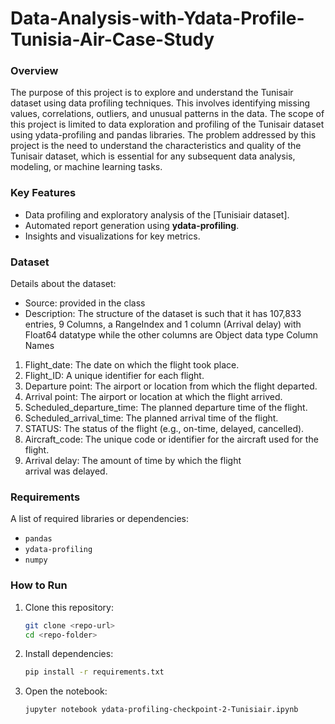 # Data-Analysis-with-Ydata-Profile-Tunisia-Air-Case-Study
### Overview
The purpose of this project is to explore and understand the Tunisair dataset using data profiling techniques. This involves identifying missing values, correlations, outliers, and unusual patterns in the data. The scope of this project is limited to data exploration and profiling of the Tunisair dataset using ydata-profiling and pandas libraries. The problem addressed by this project is the need to understand the characteristics and quality of the Tunisair dataset, which is essential for any subsequent data analysis, modeling, or machine learning tasks.

### Key Features
- Data profiling and exploratory analysis of the [Tunisiair dataset].
- Automated report generation using **ydata-profiling**.
- Insights and visualizations for key metrics.

### Dataset
Details about the dataset:
- Source: provided in the class
- Description: The structure of the dataset is such that it has 107,833 entries, 9 Columns, a RangeIndex and 1 column (Arrival delay) with Float64 datatype while the other columns are Object data type
Column Names
1. Flight_date: The date on which the flight took place.
2. Flight_ID: A unique identifier for each flight.
3. Departure point: The airport or location from which the flight departed.
4. Arrival point: The airport or location at which the flight arrived.
5. Scheduled_departure_time: The planned departure time of the flight.
6. Scheduled_arrival_time: The planned arrival time of the flight.
7. STATUS: The status of the flight (e.g., on-time, delayed, cancelled).
8. Aircraft_code: The unique code or identifier for the aircraft used for the flight.
9. Arrival delay: The amount of time by which the flight arrival was delayed.

### Requirements
A list of required libraries or dependencies:
- `pandas`
- `ydata-profiling`
- `numpy`
  
### How to Run
1. Clone this repository:  
   ```bash
   git clone <repo-url>
   cd <repo-folder>
   ```
2. Install dependencies:  
   ```bash
   pip install -r requirements.txt
   ```
3. Open the notebook:  
   ```bash
   jupyter notebook ydata-profiling-checkpoint-2-Tunisiair.ipynb
   ```
